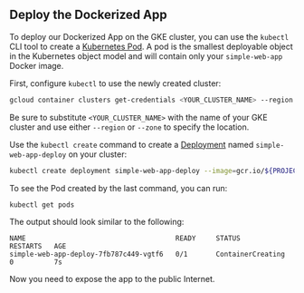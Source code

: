## Deploy the Dockerized App

To deploy our Dockerized App on the GKE cluster, you can use the `kubectl` CLI tool to create a
[Kubernetes Pod](https://kubernetes.io/docs/concepts/workloads/pods/pod-overview/). A pod is the smallest deployable
object in the Kubernetes object model and will contain only your `simple-web-app` Docker image.

First, configure `kubectl` to use the newly created cluster:

```bash
gcloud container clusters get-credentials <YOUR_CLUSTER_NAME> --region europe-west3
```

Be sure to substitute `<YOUR_CLUSTER_NAME>` with the name of your GKE cluster and use either `--region` or
`--zone` to specify the location.

Use the `kubectl create` command to create a
[Deployment](https://kubernetes.io/docs/concepts/workloads/controllers/deployment/) named `simple-web-app-deploy` on your
cluster:

```bash
kubectl create deployment simple-web-app-deploy --image=gcr.io/${PROJECT_ID}/simple-web-app:v1
```

To see the Pod created by the last command, you can run:

```bash
kubectl get pods
```

The output should look similar to the following:

    NAME                                     READY     STATUS             RESTARTS   AGE
    simple-web-app-deploy-7fb787c449-vgtf6   0/1       ContainerCreating  0          7s

Now you need to expose the app to the public Internet.



<!-- ##DOCS-SOURCER-START
{"sourcePlugin":"Service Catalog Reference","hash":"37604026e4a88de092e2161808ca2ede"}
##DOCS-SOURCER-END -->

